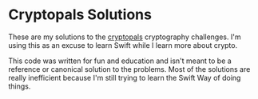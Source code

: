 Cryptopals Solutions
==========

These are my solutions to the [cryptopals](http://cryptopals.com) cryptography challenges. I'm using this as an excuse to learn Swift while I learn more about crypto.

This code was written for fun and education and isn't meant to be a reference or canonical solution to the problems. Most of the solutions are really inefficient because I'm still trying to learn the Swift Way of doing things.
